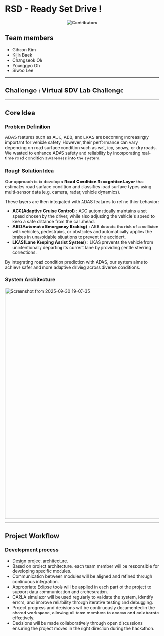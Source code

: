 # RSD - Ready Set Drive !

<p align="center">
  <img src="https://contrib.rocks/image?repo=Eclipse-SDV-Hackathon-Chapter-Three/RSD" alt="Contributors" />
</p>

## Team members
- Gihoon Kim
- Kijin Baek
- Changseok Oh
- Younggyo Oh
- Siwoo Lee

---
## Challenge : Virtual SDV Lab Challenge

---
## Core Idea
### Problem Definition
ADAS features such as ACC, AEB, and LKAS are becoming increasingly important for vehicle safety. However, their performance can vary depending on road surface condition such as wet, icy, snowy, or dry roads. We wanted to enhance ADAS safety and reliability by incorporating real-time road condition awareness into the system.

### Rough Solution Idea
Our approach is to develop a **Road Condition Recognition Layer** that estimates road surface condition and classifies road surface types using multi-sensor data (e.g. camera, radar, vehicle dynamics).

These layers are then integrated with ADAS features to refine thier behavior:
- **ACC(Adaptive Cruise Control)** : ACC automatically maintains a set speed chosen by the driver, while also adjusting the vehicle's speed to keep a safe distance from the car ahead.
- **AEB(Automatic Emergency Braking)** : AEB detects the risk of a collision with vehicles, pedestrains, or obstacles and automatically applies the brakes in unavoidable situations to prevent the accident.
- **LKAS(Lane Keeping Assist System)** : LKAS prevents the vehicle from unintentionally departing its current lane by providing gentle steering corrections.

By integrating road condition prediction with ADAS, our system aims to achieve safer and more adaptive driving across diverse conditions.

### System Architecture
<img width="1602" height="755" alt="Screenshot from 2025-09-30 19-07-35" src="https://github.com/user-attachments/assets/e71f12de-2452-449a-a66c-08073fa596c1" />


---
## Project Workflow
### Development process
- Design project architecture.
- Based on project architecture, each team member will be responsible for developing specific modules.
- Communication between modules will be aligned and refined through continuous integration.
- Appropriate Eclipse tools will be applied in each part of the project to support data communication and orchestration.
- CARLA simulator will be used regularly to validate the system, identify errors, and improve reliability through iterative testing and debugging.
- Project progress and decisions will be continuously documented in the shared workspace, allowing all team members to access and collaborate effectively.
- Decisions will be made collaboratively through open discussions, ensuring the project moves in the right direction during the hackathon.



  

